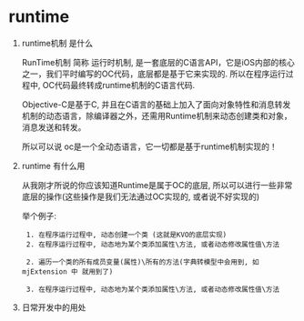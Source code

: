# runtime

1. runtime机制 是什么

    RunTime机制 简称 运行时机制, 是一套底层的C语言API，它是iOS内部的核心之一，我们平时编写的OC代码，底层都是基于它来实现的. 所以在程序运行过程中, OC代码最终转成runtime机制的C语言代码.
    
    Objective-C是基于C, 并且在C语言的基础上加入了面向对象特性和消息转发机制的动态语言，除编译器之外，还需用Runtime机制来动态创建类和对象，消息发送和转发。
    
    所以可以说 oc是一个全动态语言，它一切都是基于runtime机制实现的！
    
2. runtime 有什么用

    从我刚才所说的你应该知道Runtime是属于OC的底层, 所以可以进行一些非常底层的操作(这些操作是我们无法通过OC实现的, 或者说不好实现的)
    
    举个例子:
        
        1. 在程序运行过程中, 动态创建一个类 (这就是KVO的底层实现)
        2. 在程序运行过程中, 动态地为某个类添加属性\方法, 或者动态修改属性值\方法
        
        2. 遍历一个类的所有成员变量(属性)\所有的方法(字典转模型中会用到, 如mjExtension 中 就用到了)
        
        3. 在程序运行过程中, 动态地为某个类添加属性\方法, 或者动态修改属性值\方法

3. 日常开发中的用处





















<br />
<br />
<br />